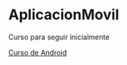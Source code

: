 # AplicacionMovil


Curso para seguir inicialmente 

[Curso de Android](https://www.youtube.com/playlist?list=PLyvsggKtwbLX06iMtXnRGX5lyjiiMaT2y)
 
